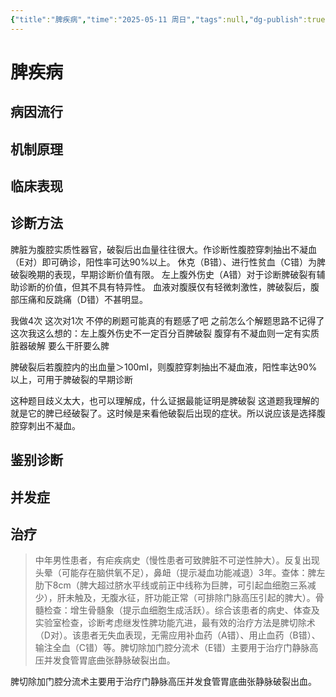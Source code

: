 ```yaml
---
{"title":"脾疾病","time":"2025-05-11 周日","tags":null,"dg-publish":true,"permalink":"/200 学习/209 外科学/第42章 脾疾病/脾疾病/","dgPassFrontmatter":true,"created":"2025-05-11T19:46:15.489+08:00","updated":"2025-05-11T19:51:54.138+08:00"}
---
```


# 脾疾病
## 病因流行
## 机制原理
## 临床表现
## 诊断方法
脾脏为腹腔实质性器官，破裂后出血量往往很大。作诊断性腹腔穿刺抽出不凝血（E对）即可确诊，阳性率可达90%以上。
休克（B错）、进行性贫血（C错）为脾破裂晚期的表现，早期诊断价值有限。
左上腹外伤史（A错）对于诊断脾破裂有辅助诊断的价值，但其不具有特异性。
血液对腹膜仅有轻微刺激性，脾破裂后，腹部压痛和反跳痛（D错）不甚明显。

我做4次 这次对1次 不停的刷题可能真的有题感了吧 
之前怎么个解题思路不记得了 这次我这么想的：左上腹外伤史不一定百分百脾破裂 腹穿有不凝血则一定有实质脏器破解 要么干肝要么脾

脾破裂后若腹腔内的出血量＞100ml，则腹腔穿刺抽出不凝血液，阳性率达90%以上，可用于脾破裂的早期诊断

这种题目歧义太大，也可以理解成，什么证据最能证明是脾破裂
这道题我理解的就是它的脾已经破裂了。这时候是来看他破裂后出现的症状。所以说应该是选择腹腔穿刺出不凝血。
## 鉴别诊断
## 并发症
## 治疗
> 中年男性患者，有疟疾病史（慢性患者可致脾脏不可逆性肿大）。反复出现头晕（可能存在脑供氧不足），鼻衄（提示凝血功能减退）3年。查体：脾左肋下8cm（脾大超过脐水平线或前正中线称为巨脾，可引起血细胞三系减少），肝未触及，无腹水征，肝功能正常（可排除门脉高压引起的脾大）。骨髓检查：增生骨髓象（提示血细胞生成活跃）。综合该患者的病史、体查及实验室检查，诊断考虑继发性脾功能亢进，最有效的治疗方法是脾切除术（D对）。该患者无失血表现，无需应用补血药（A错）、用止血药（B错）、输注全血（C错）等。脾切除加门腔分流术（E错）主要用于治疗门静脉高压并发食管胃底曲张静脉破裂出血。

脾切除加门腔分流术主要用于治疗门静脉高压并发食管胃底曲张静脉破裂出血。














































































































































































































































































































































































































































